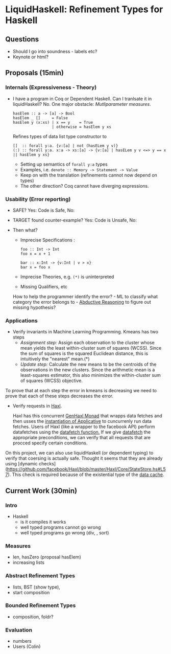 # LiquidHaskell: Refinement Types for Haskell

## Questions
  - Should I go into soundness - labels etc?
  - Keynote or html?

## Proposals (15min)

### Internals (Expressiveness - Theory)

- I have a program in Coq or Dependent Haskell. Can I tranlsate it in liquidHaskell? No. One major obstacle:
  _Mutliparameter measures_.
   
     ```
     hasElem :: a -> [a] -> Bool
     hasElem _ []     = False
     hasElem y (x:xs) | x == y    = True
                      | otherwise = hasElem y xs
    ```
    
    Refines types of data list type constructor to
    
    ```
    []  :: forall y:a. {v:[a] | not (hasELem y v)}
    (:) :: forall y:a. x:a -> xs:[a] -> {v:[a] | hasELem y v <=> y == x || hasElem y xs}
    ```
    
    - Setting up semantics of `forall y:a` types
    - Examples, i.e. `denote :: Memory -> Statement -> Value`
    - Keep on with the translation (refinements cannot now depend on types)
    - The other direction? Coq cannot have diverging expressions.
    


### Usability (Error reporting)

  - SAFE? Yes: Code is Safe, No:
  - TARGET found counter-example? Yes: Code is Unsafe, No:
  - Then what?
      - Imprecise Specifications :
      
         ```
         foo :: Int -> Int 
         foo x = x + 1 
         
         bar :: x:Int -> {v:Int | v > x}
         bar x = foo x
         ```
         
      - Imprecise Theories, e.g. `(*)` is uninterpreted
      
      - Missing Qualifiers, etc
      
      How to help the programmer identify the error?
        - ML to classify what category the error belongs to
        - [Abductive Reasoning](http://www.cs.utexas.edu/~isil/pldi022-dillig.pdf) to figure out missing hypothesis?
        
      

### Applications

- Verify invariants in Machine Learning Programming.
 Kmeans has two steps
  - *Assignment step:* Assign each observation to the cluster whose mean yields the least within-cluster sum of squares (WCSS). Since the sum of squares is the squared Euclidean distance, this is intuitively the "nearest" mean.(*) 
  - *Update step:* Calculate the new means to be the centroids of the observations in the new clusters.
Since the arithmetic mean is a least-squares estimator, this also minimizes the within-cluster sum of squares (WCSS) objective.

To prove that at each step the error in kmeans is decreasing we need to prove that each of these steps decreases the error.

- Verify requests in [Haxl](https://github.com/facebook/Haxl/).

  Haxl has this concurrent [GenHaxl Monad](https://github.com/facebook/Haxl/blob/master/Haxl/Core/Monad.hs#L138-L138) that wrapps data fetches and then usses the [instantiation of Applicative](https://github.com/facebook/Haxl/blob/master/Haxl/Core/Monad.hs#L166-L183) to cuncurrenly run data fetches. 
  Users of Haxl (like a wrapper to the facebook API) perform datafetches using the [datafetch function.](https://github.com/facebook/Haxl/blob/master/example/facebook/FB.hs)
  If we give [datafetch](https://github.com/facebook/Haxl/blob/master/Haxl/Core/Monad.hs#L325) the appropriate preconditions, we can verify that all requests that are procced specify certain conditions.

 On this project, we can also use liquidHaskell (or dependent typing) to verify that coersing is actually safe.
Thought it seems that they are already using [dynamic checks] (https://github.com/facebook/Haxl/blob/master/Haxl/Core/StateStore.hs#L57).
This check is required because of the existential type of the [data cache](https://github.com/facebook/Haxl/blob/master/Haxl/Core/StateStore.hs#L40).



## Current Work (30min)

### Intro
  - Haskell
     - is it compiles it works
     - well typed programs cannot go wrong
     - well typed programs go wrong (div, , sort)
### Measures
  - len, hasZero (proposal hasElem)
  - increasing lists
### Abstract Refinement Types
  - lists, BST (show type), 
  - start composition
### Bounded Refinement Types
  - composition, foldr?
### Evaluation 
   - numbers 
   - Users (Colin)
